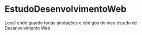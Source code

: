 # EstudoDesenvolvimentoWeb
Local onde guardo todas anotações e códigos do meu estudo de Desenvolvimento Web
